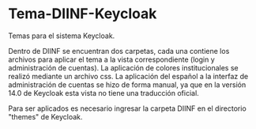 # Tema-DIINF-Keycloak
Temas para el sistema Keycloak.

Dentro de DIINF se encuentran dos carpetas, cada una contiene los archivos para aplicar el tema a la vista correspondiente (login y administración de cuentas).
La aplicación de colores institucionales se realizó mediante un archivo css. La aplicación del español a la interfaz de administración de cuentas se hizo de forma manual, ya que en la versión 14.0 de Keycloak esta vista no tiene una traducción oficial.

Para ser aplicados es necesario ingresar la carpeta DIINF en el directorio "themes" de Keycloak.
